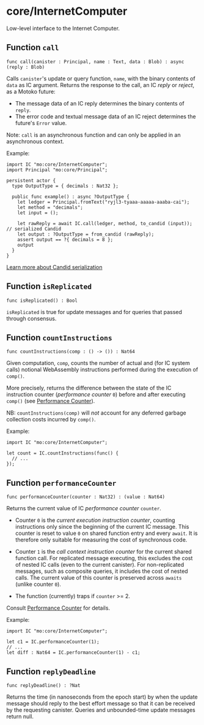 # core/InternetComputer
Low-level interface to the Internet Computer.

## Function `call`
``` motoko no-repl
func call(canister : Principal, name : Text, data : Blob) : async (reply : Blob)
```

Calls `canister`'s update or query function, `name`, with the binary contents of `data` as IC argument.
Returns the response to the call, an IC _reply_ or _reject_, as a Motoko future:

* The message data of an IC reply determines the binary contents of `reply`.
* The error code and textual message data of an IC reject determines the future's `Error` value.

Note: `call` is an asynchronous function and can only be applied in an asynchronous context.

Example:
```motoko no-repl
import IC "mo:core/InternetComputer";
import Principal "mo:core/Principal";

persistent actor {
  type OutputType = { decimals : Nat32 };

  public func example() : async ?OutputType {
    let ledger = Principal.fromText("ryjl3-tyaaa-aaaaa-aaaba-cai");
    let method = "decimals";
    let input = ();

    let rawReply = await IC.call(ledger, method, to_candid (input)); // serialized Candid
    let output : ?OutputType = from_candid (rawReply);
    assert output == ?{ decimals = 8 };
    output
  }
}
```

[Learn more about Candid serialization](https://internetcomputer.org/docs/current/motoko/main/reference/language-manual#candid-serialization)

## Function `isReplicated`
``` motoko no-repl
func isReplicated() : Bool
```

`isReplicated` is true for update messages and for queries that passed through consensus.

## Function `countInstructions`
``` motoko no-repl
func countInstructions(comp : () -> ()) : Nat64
```

Given computation, `comp`, counts the number of actual and (for IC system calls) notional WebAssembly
instructions performed during the execution of `comp()`.

More precisely, returns the difference between the state of the IC instruction counter (_performance counter_ `0`) before and after executing `comp()`
(see [Performance Counter](https://internetcomputer.org/docs/current/references/ic-interface-spec#system-api-performance-counter)).

NB: `countInstructions(comp)` will _not_ account for any deferred garbage collection costs incurred by `comp()`.

Example:
```motoko no-repl
import IC "mo:core/InternetComputer";

let count = IC.countInstructions(func() {
  // ...
});
```

## Function `performanceCounter`
``` motoko no-repl
func performanceCounter(counter : Nat32) : (value : Nat64)
```

Returns the current value of IC _performance counter_ `counter`.

* Counter `0` is the _current execution instruction counter_, counting instructions only since the beginning of the current IC message.
  This counter is reset to value `0` on shared function entry and every `await`.
  It is therefore only suitable for measuring the cost of synchronous code.

* Counter `1` is the _call context instruction counter_  for the current shared function call.
  For replicated message executing, this excludes the cost of nested IC calls (even to the current canister).
  For non-replicated messages, such as composite queries, it includes the cost of nested calls.
  The current value of this counter is preserved across `awaits` (unlike counter `0`).

* The function (currently) traps if `counter` >= 2.

Consult [Performance Counter](https://internetcomputer.org/docs/current/references/ic-interface-spec#system-api-performance-counter) for details.

Example:
```motoko no-repl
import IC "mo:core/InternetComputer";

let c1 = IC.performanceCounter(1);
// ...
let diff : Nat64 = IC.performanceCounter(1) - c1;
```

## Function `replyDeadline`
``` motoko no-repl
func replyDeadline() : ?Nat
```

Returns the time (in nanoseconds from the epoch start) by when the update message should
reply to the best effort message so that it can be received by the requesting canister.
Queries and unbounded-time update messages return null.
